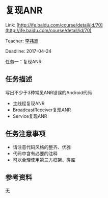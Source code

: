 # 复现ANR
Link: [http://ife.baidu.com/course/detail/id/70](http://ife.baidu.com/course/detail/id/70)

Teacher: [李祎嵩](http://ife.baidu.com/mentor/detail/id/10)

Deadline: 2017-04-24

任务一：复现ANR

## 任务描述
写出不少于3种常见ANR错误的Android代码

* 主线程复现ANR
* BroadcastReceiver复现ANR
* Service复现ANR

## 任务注意事项
* 请注意代码风格的整齐、优雅
* 代码中含有必要的注释
* 可以合理使用第三方框架、类库

## 参考资料
无
